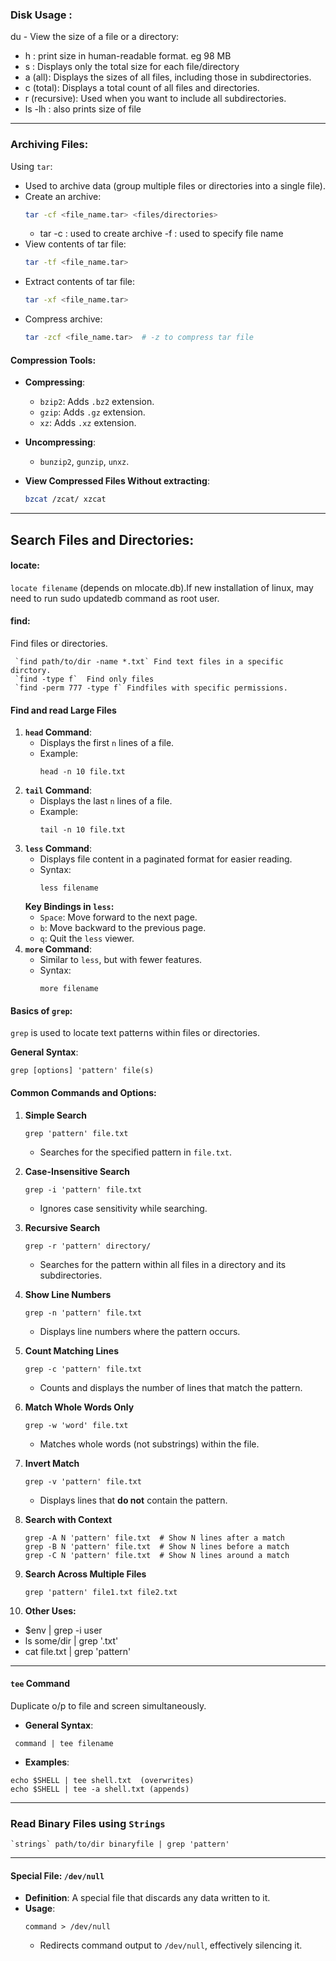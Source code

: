 ### Disk Usage :
du - View the size of a file or a directory:
-  h : print size in human-readable format. eg 98 MB 
-  s : Displays only the total size for each file/directory
-  a (all): Displays the sizes of all files, including those in subdirectories. 
-  c (total): Displays a total count of all files and directories. 
-  r (recursive): Used when you want to include all subdirectories. 
-  ls -lh :  also prints size of file
---

### Archiving Files:
Using `tar`: 
- Used to archive data (group multiple files or directories into a single file).
- Create an archive:  
  ```bash
  tar -cf <file_name.tar> <files/directories>
  ```
  - tar -c : used to create archive
        -f : used to specify file name
- View contents of tar file:  
  ```bash
  tar -tf <file_name.tar>
  ```
- Extract contents of tar file:  
  ```bash
  tar -xf <file_name.tar>
  ```
- Compress archive:  
  ```bash
  tar -zcf <file_name.tar>  # -z to compress tar file
  ```
#### Compression Tools:
- **Compressing**:  
  - `bzip2`: Adds `.bz2` extension.  
  - `gzip`: Adds `.gz` extension.  
  - `xz`: Adds `.xz` extension.

- **Uncompressing**:  
  - `bunzip2`, `gunzip`, `unxz`.


- **View Compressed Files Without extracting**:
  ```bash
  bzcat /zcat/ xzcat
  ```
---

## Search Files and Directories:
#### **locate:** 
`locate filename` (depends on mlocate.db).If new installation of linux, may need to run sudo updatedb command as root user.

#### **find:** 
Find files or directories.
```
 `find path/to/dir -name *.txt` Find text files in a specific dirctory.
 `find -type f`  Find only files
 `find -perm 777 -type f` Findfiles with specific permissions. 
 ```
#### Find and read Large Files
1. **`head` Command**:
   - Displays the first `n` lines of a file.
   - Example:
     ```
     head -n 10 file.txt
     ```
2. **`tail` Command**:
   - Displays the last `n` lines of a file.
   - Example:
     ```
     tail -n 10 file.txt
     ```
3. **`less` Command**:
   - Displays file content in a paginated format for easier reading.
   - Syntax:
     ```
     less filename
     ```
   **Key Bindings in `less`:**
   - `Space`: Move forward to the next page.
   - `b`: Move backward to the previous page.
   - `q`: Quit the `less` viewer.
4. **`more` Command**:
   - Similar to `less`, but with fewer features.
   - Syntax:
     ```
     more filename
     ```

#### **Basics of `grep`:**
 `grep` is used to locate text patterns within files or directories.

**General Syntax**:  
  ```
  grep [options] 'pattern' file(s)
  ```
#### **Common Commands and Options:**

1. **Simple Search**  
   ```
   grep 'pattern' file.txt
   ```
   - Searches for the specified pattern in `file.txt`.

2. **Case-Insensitive Search**  
   ```
   grep -i 'pattern' file.txt
   ```
   - Ignores case sensitivity while searching.

3. **Recursive Search**  
   ```
   grep -r 'pattern' directory/
   ```
   - Searches for the pattern within all files in a directory and its subdirectories.

4. **Show Line Numbers**  
   ```
   grep -n 'pattern' file.txt
   ```
   - Displays line numbers where the pattern occurs.

5. **Count Matching Lines**  
   ```
   grep -c 'pattern' file.txt
   ```
   - Counts and displays the number of lines that match the pattern.

6. **Match Whole Words Only**  
   ```
   grep -w 'word' file.txt
   ```
   - Matches whole words (not substrings) within the file.

7. **Invert Match**  
   ```
   grep -v 'pattern' file.txt
   ```
   - Displays lines that **do not** contain the pattern.

8. **Search with Context**  
   ```
   grep -A N 'pattern' file.txt  # Show N lines after a match
   grep -B N 'pattern' file.txt  # Show N lines before a match
   grep -C N 'pattern' file.txt  # Show N lines around a match
   ```
9. **Search Across Multiple Files**  
   ```
   grep 'pattern' file1.txt file2.txt
   ```

10. **Other Uses:**
- $env | grep -i user
-  ls some/dir | grep '.txt'
-  cat file.txt | grep 'pattern'
---
#### **`tee` Command**
Duplicate o/p to file and screen simultaneously.
- **General Syntax**:  
 ```
  command | tee filename
```
- **Examples**: 
 ```
 echo $SHELL | tee shell.txt  (overwrites)
 echo $SHELL | tee -a shell.txt (appends)
 ```
---
### **Read Binary Files using `Strings`**  
```
`strings` path/to/dir binaryfile | grep 'pattern'
```
---
#### **Special File: `/dev/null`**
- **Definition**: A special file that discards any data written to it.
- **Usage**:
  ```
  command > /dev/null
  ```
  - Redirects command output to `/dev/null`, effectively silencing it.
